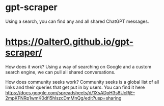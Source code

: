 # gpt-scraper
Using a search, you can find any and all shared ChatGPT messages.

# https://0alter0.github.io/gpt-scraper/

How does it work?
Using a way of searching on Google and a custom search engine, we can pull all shared conversations.

How does community seeks work?
Community seeks is a global list of all links and their queries that get put in by users. You can find it here https://docs.google.com/spreadsheets/d/1XsADpH3s8UcRjE-2mpKFNRp1wmK0dfi5hlszcDmMnQg/edit?usp=sharing
